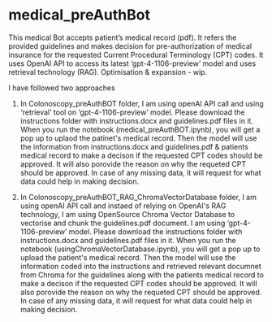 # medical_preAuthBot
This medical Bot accepts patient’s medical record (pdf). It refers the provided guidelines and makes decision for pre-authorization of medical insurance for the requested Current Procedural Terminology (CPT) codes. It uses OpenAI API to access its latest ‘gpt-4-1106-preview’ model and uses retrieval technology (RAG). Optimisation &amp; expansion - wip.

I have followed two approaches
1. In Colonoscopy_preAuthBOT folder, I am using openAI API call and using ‘retrieval’ tool on ‘gpt-4-1106-preview’ model. Please download the instructions folder with instructions.docx and guidelines.pdf files in it. When you run the notebook (medical_preAuthBOT.ipynb), you will get a pop up to uplaod the patinet's medical record. Then the model will use the information from instructions.docx and guidelines.pdf & patients medical record to make a decison if the requested CPT codes should be approved. It will also porovide the reason on why the requeted CPT should be approved. In case of any missing data, it will request for what data could help in making decision.

2. In Colonoscopy_preAuthBOT_RAG_ChromaVectorDatabase folder, I am using openAI API call and instaed of relying on OpenAI's RAG technology, I am using OpenSource Chroma Vector Database to vectorise and chunk the guidelines.pdf document.
I am using ‘gpt-4-1106-preview’ model. Please download the instructions folder with instructions.docx and guidelines.pdf files in it. When you run the notebook (usingChromaVectorDatabase.ipynb), you will get a pop up to upload the patient's medical record. Then the model will use the information coded into the instructions and retrieved relevant documnet from Chroma for the guidelines along with the patients medical record to make a decison if the requested CPT codes should be approved. It will also porovide the reason on why the requeted CPT should be approved. In case of any missing data, it will request for what data could help in making decision.
